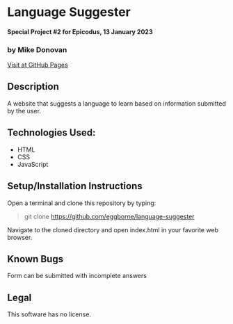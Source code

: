 # Language Suggester
#### Special Project #2 for Epicodus, 13 January 2023
### by Mike Donovan

[Visit at GitHub Pages](https://eggborne.github.io/language-suggester)

## Description

A website that suggests a language to learn based on information submitted by the user.

## Technologies Used:
* HTML
* CSS
* JavaScript

## Setup/Installation Instructions

Open a terminal and clone this repository by typing:

> git clone https://github.com/eggborne/language-suggester

Navigate to the cloned directory and open index.html in your favorite web browser.


## Known Bugs

Form can be submitted with incomplete answers

## Legal

This software has no license.